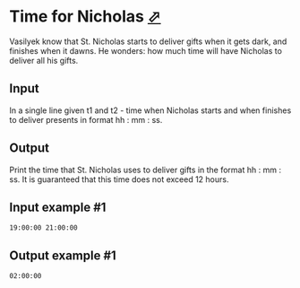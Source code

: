# Time for Nicholas [⬀](https://www.e-olymp.com/en/problems/514)
Vasilyek know that St. Nicholas starts to deliver gifts when it gets dark, and finishes when it dawns. He wonders: how much time will have Nicholas to deliver all his gifts.

## Input
In a single line given t1 and t2 - time when Nicholas starts and when finishes to deliver presents in format hh : mm : ss.

## Output
Print the time that St. Nicholas uses to deliver gifts in the format hh : mm : ss. It is guaranteed that this time does not exceed 12 hours.

## Input example #1
```
19:00:00 21:00:00
```

## Output example #1
```
02:00:00
```
